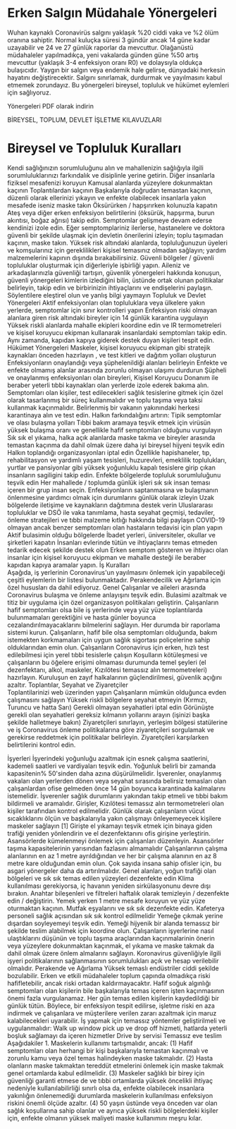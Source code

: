 # Erken Salgın Müdahale Yönergeleri

Wuhan kaynaklı Coronavirüs salgını yaklaşık %20 ciddi vaka ve %2 ölüm oranına sahiptir. Normal kuluçka süresi 3 gündür ancak 14 güne kadar uzayabilir ve 24 ve 27 günlük raporlar da mevcuttur. Olağanüstü müdahaleler yapılmadıkça, yeni vakalarda günden güne %50 artış mevcuttur (yaklaşık 3-4 enfeksiyon oranı R0) ve dolaysıyla oldukça bulaşıcıdır. Yaygın bir salgın veya endemik hale gelirse, dünyadaki herkesin hayatını değiştirecektir. Salgını sınırlamak, durdurmak ve yayılmasını kabul etmemek zorundayız. Bu yönergeleri bireysel, topluluk ve hükümet eylemleri için sağlıyoruz. 

Yönergeleri PDF olarak indirin
 
BİREYSEL, TOPLUM, DEVLET        İŞLETME KILAVUZLARI

# Bireysel ve Topluluk Kuralları

Kendi sağlığınızın sorumluluğunu alın ve mahallenizin sağlığıyla ilgili sorumluluklarınızı farkındalık ve disiplinle yerine getirin. 
Diğer insanlarla fiziksel mesafenizi koruyun 
Kamusal alanlarda yüzeylere dokunmaktan kaçının
Toplantılardan kaçının
Başkalarıyla doğrudan temastan kaçının, düzenli olarak ellerinizi yıkayın ve enfekte olabilecek insanlarla yakın mesafede iseniz maske takın
Öksürürken / hapşırırken kolunuzla kapatın
Ateş veya diğer erken enfeksiyon belirtilerini (öksürük, hapşırma, burun akıntısı, boğaz ağrısı) takip edin.
Semptomlar gelişmeye devam ederse kendinizi izole edin. 
Eğer semptomplariniz ilerlerse, hastanelere ve doktora güvenli bir şekilde ulaşmak için devletin önerilerini izleyin; toplu taşımadan kaçının, maske takın.
Yüksek risk altındaki alanlarda, topluluğunuzun üyeleri ve komşularınız için gereklilikleri kişisel temasınız olmadan sağlayın; yardım malzemelerini kapının dışında bırakabilirsiniz. 
Güvenli bölgeler / güvenli topluluklar oluşturmak için diğerleriyle işbirliği yapın. Aileniz ve arkadaşlarınızla güvenliği tartışın, güvenlik yönergeleri hakkında konuşun, güvenli yönergeleri kimlerin izlediğini bilin, üstünde ortak olunan politikalar belirleyin, takip edin ve birbirinizin ihtiyaçlarını ve endişelerini paylaşın. 
Söylentilere eleştirel olun ve yanlış bilgi yaymayın
Topluluk ve Devlet Yönergeleri
Aktif enfeksiyonları olan topluluklara veya ülkelere yakın yerlerde, semptomlar için sınır kontrolleri yapın 
Enfeksiyon riski olmayan alanlara giren risk altındaki bireyler için 14 günlük karantina uygulayın
Yüksek riskli alanlarda mahalle ekipleri koordine edin ve IR termometreleri ve kişisel koruyucu ekipman kullanarak insanlardaki semptomları takip edin. 
Aynı zamanda, kapıdan kapıya giderek destek duyan kişileri tespit edin. 
Hükümet Yönergeleri
Maskeler, kişisel koruyucu ekipman gibi stratejik kaynakları önceden hazırlayın , ve test kitleri ve dağıtım yolları oluşturun
Enfeksiyonların onaylandığı veya şüphelenildiği alanları belirleyin
Enfekte ve enfekte olmamış alanlar arasında zorunlu olmayan ulaşımı durdurun
Şüpheli ve onaylanmış enfeksiyonları olan bireyleri, Kişisel Koruyucu Donanım ile beraber yeterli tıbbi kaynakları olan yerlerde izole ederek bakıma alın. 
Semptomları olan kişiler, test edilecekleri sağlık tesislerine gitmek için özel olarak tasarlanmış bir süreç kullanmalıdır ve toplu taşıma veya taksi kullanmak kaçınmalıdır.
Belirlenmiş bir vakanın yakınındaki herkesi karantinaya alın ve test edin. 
Halkın farkındalığını artırın:
Tipik semptomlar ve olası bulaşma yolları
Tıbbi bakım aramaya teşvik etmek için virüsün yüksek bulaşma oranı ve genellikle hafif semptomları olduğunu vurgulayın 
Sık sık el yıkama, halka açık alanlarda maske takma ve bireyler arasında temastan kaçınma da dahil olmak üzere daha iyi bireysel hijyeni teşvik edin
Halkın toplandığı organizasyonları iptal edin 
Özellikle hapishaneler, tıp, rehabilitasyon ve yardımlı yaşam tesisleri, huzurevleri, emeklilik toplulukları, yurtlar ve pansiyonlar gibi yüksek yoğunluklu kapalı tesislere girip çıkan insanların sagiligini takip edin. 
Enfekte bölgelerde topluluk sorumluluğunu teşvik edin
Her mahallede / toplumda günlük işleri sık sık insan teması içeren bir grup insan seçin. Enfeksiyonların saptanmasına ve bulaşmanın önlenmesine yardımcı olmak için durumlarını günlük olarak izleyin
Uzak bölgelerde iletişime ve kaynakların dağıtımına destek verin
Uluslararası topluluklar ve DSÖ ile vaka tanımlama, hasta seyahat geçmişi, tedaviler, önleme stratejileri ve tıbbi malzeme kıtlığı hakkında bilgi paylaşın
COVID-19 olmayan ancak benzer semptomları olan hastaların tedavisi için plan yapın
Aktif bulasimin olduğu bölgelerde 
İbadet yerleri, üniversiteler, okullar ve şirketleri kapatın
İnsanları evlerinde tütün ve ihtiyaçlarını temas etmeden tedarik edecek şekilde destek olun
Erken semptom gösteren ve ihtiyacı olan insanlar için kişisel koruyucu ekipman ve mahalle desteği ile beraber kapıdan kapıya aramalar yapın. 
 İş Kuralları 		 		 	 	 		
Aşağıda, iş yerlerinin Coronavirus'un yayılmasını önlemek için yapabileceği çeşitli eylemlerin bir listesi bulunmaktadır. Perakendecilik ve Ağırlama için özel hususları da dahil ediyoruz.
Genel
Çalışanlar ve aileleri arasında Coronavirus bulaşma ve önleme anlayışını teşvik edin.
Bulasimi azaltmak ve titiz bir uygulama için özel organizasyon politikaları geliştirin.
Çalışanların hafif semptomları olsa bile iş yerlerinde veya yüz yüze toplantılarda bulunmamaları gerektiğini ve hasta günler boyunca cezalandırılmayacaklarını bilmelerini sağlayın. Her durumda bir raporlama sistemi kurun.
Çalışanların, hafif bile olsa semptomları olduğunda, bakım istemekten korkmamaları için uygun sağlık sigortası poliçelerine sahip olduklarından emin olun.
Çalışanların Coronavirus için erken, hızlı test edilebilmesi için yerel tıbbi tesislerle çalışın
Koşulların kötüleşmesi ve çalışanların bu öğelere erişimi olmaması durumunda temel şeyleri (el dezenfektanı, alkol, maskeler, Kızılötesi temassız alın termometreleri) hazırlayın.
Kuruluşun en zayıf halkalarının güçlendirilmesi, güvenlik açığını azaltır.
Toplantılar, Seyahat ve Ziyaretçiler  	 		 		 	 	 
Toplantilarinizi web üzerinden yapın 
Çalışanların mümkün olduğunca evden çalışmasını sağlayın
Yüksek riskli bölgelere seyahat etmeyin (Kırmızı, Turuncu ve hatta Sarı)
Gerekli olmayan seyahatleri iptal edin 
Görünüşte gerekli olan seyahatleri gereksiz kılmanın yollarını arayın (işinizi başka şekilde halletmeye bakın) 
Ziyaretçileri sınırlayın, yerleşim bölgesi statülerine ve iş Coronavirus önleme politikalarına göre ziyaretçileri sorgulamak ve gerekirse reddetmek için politikalar belirleyin. Ziyaretçileri karşılarken belirtilerini kontrol edin.


İşyerleri
İşyerindeki yoğunluğu azaltmak için esnek çalışma saatlerini, kademeli saatleri ve vardiyaları teşvik edin. Yoğunluk belirli bir zamanda kapasitenin% 50'sinden daha azına düşürülmelidir.
İşverenler, onaylanmış vakaları olan yerlerden dönen veya seyahat sırasında belirsiz temasları olan çalışanlardan ofise gelmeden önce 14 gün boyunca karantinada kalmalarını istemelidir. İşverenler sağlık durumlarını yakından takip etmeli ve tıbbi bakım bildirmeli ve aramalıdır.
Girişler, Kızılötesi temassız alın termometreleri olan kişiler tarafından kontrol edilmelidir. 
Günlük olarak çalışanların vücut sıcaklıklarını ölçün ve başkalarıyla yakın çalışmayı önleyemeyecek kişilere maskeler sağlayın [1]
Girişte el yıkamayı teşvik etmek için binaya giden trafiği yeniden yönlendirin ve el dezenfektanını ofis girişine yerleştirin.
Asansörlerde kümelenmeyi önlemek için çalışanları düzenleyin. Asansörler taşıma kapasitelerinin yarısından fazlasını almamalıdır
Çalışanlarının çalışma alanlarının en az 1 metre ayrıldığından ve her bir çalışma alanının en az 8 metre kare olduğundan emin olun. Çok sayıda insana sahip ofisler için, bu asgari yönergeler daha da artırılmalıdır.
Genel alanları, yoğun trafiği olan bölgeleri ve sık sık temas edilen yüzeyleri dezenfekte edin
Klima kullanılması gerekiyorsa, iç havanın yeniden sirkülasyonunu devre dışı bırakın. Anahtar bileşenleri ve filtreleri haftalık olarak temizleyin / dezenfekte edin / değiştirin.
Yemek yerken 1 metre mesafe koruyun ve yüz yüze oturmaktan kaçının. Mutfak eşyalarını ve sık sık dezenfekte edin. Kafeterya personeli sağlık açısından sık sık kontrol edilmelidir
Yemeğe çıkmak yerine dışardan soyleyemeyi teşvik edin. Yemeği hijyenik bir alanda temassız bir şekilde teslim alabilmek için koordine olun.
Çalışanların işyerlerine nasıl ulaştıklarını düşünün ve toplu taşıma araçlarından kaçınmalarinin önerin veya yüzeylere dokunmaktan kaçınmak, el yıkama ve maske takmak da dahil olmak üzere önlem almalarını sağlayın. 
Koronavirus güvenliğiyle ilgili işyeri politikalarının sağlanmasının sorumlulukları açık ve hesap verilebilir olmalıdır. 
Perakende ve Ağırlama
Yüksek temaslı endüstriler ciddi şekilde bozulabilir. Erken ve etkili müdahaleler toplum çapında olmadıkça riski hafifletebilir, ancak riski ortadan kaldırmayacaktır.
Hafif soğuk algınlığı semptomları olan kişilerin bile başkalarıyla temas içeren işten kaçınmasının önemi fazla vurgulanamaz.
Her gün temas edilen kişilerin kaydedildiği bir günlük tütün. Böylece, bir enfeksiyon tespit edilirse, işletme riski en aza indirmek ve çalışanlara ve müşterilere verilen zararı azaltmak için maruz kalabilecekleri uyarabilir.
İş yapmak için temassız yöntemler geliştirilmeli ve uygulanmalıdır:
Walk up window pick up ve drop off hizmeti, hatlarda yeterli boşluk sağlamayı da içeren hizmetler
Drive by servisi 
Temassız eve teslim
Aşağıdakiler 1. Maskelerin kullanımı tartışmalıdır, ancak: (1) Hafif semptomları olan herhangi bir kişi başkalarıyla temastan kaçınmalı ve zorunlu kamu veya özel temas halindeyken maske takmalıdır. (2) Hasta olanların maske takmaktan tereddüt etmelerini önlemek için maske takmak genel ortamlarda kabul edilmelidir. (3) Maskeler sağlıklı bir birey için güvenliği garanti etmese de ve tıbbi ortamlarda yüksek öncelikli ihtiyaç nedeniyle kullanılabilirliği sınırlı olsa da, enfekte olabilecek insanlara yakınlığın önlenemediği durumlarda maskelerin kullanılması enfeksiyon riskini önemli ölçüde azaltır. (4) 50 yaşın üstünde veya önceden var olan sağlık koşullarına sahip olanlar ve ayrıca yüksek riskli bölgelerdeki kişiler için, enfekte olmanın yüksek maliyeti maske kullanımını meşru kılar. 
 



